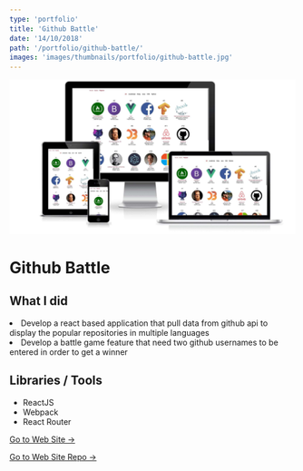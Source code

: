 ```yaml
---
type: 'portfolio'
title: 'Github Battle'
date: '14/10/2018'
path: '/portfolio/github-battle/'
images: 'images/thumbnails/portfolio/github-battle.jpg'
---
```


![github-battle](./github-battle.jpg)

<div class="content">
<h1> Github Battle </h1>

## What I did

<div class="description">
<li> Develop a react based application that pull data from github api to display the popular repositories in multiple languages </li>
<li> Develop a battle game feature that need two github usernames to be entered in order to get a winner</li> </div>

## Libraries / Tools

- <div class="react">ReactJS</div>
- <div class="webpack">Webpack</div>
- <div class="react-router">React Router</div>

[Go to Web Site →](https://github-battle-c63f9.firebaseapp.com/)

[Go to Web Site Repo →](https://github.com/gabroun/github-battle)

</div>
